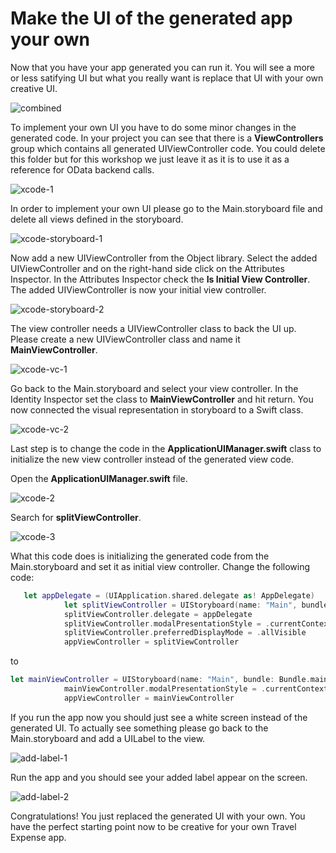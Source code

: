 # Make the UI of the generated app your own

Now that you have your app generated you can run it. You will see a more or less satifying UI but what you really want is replace that UI with your own creative UI.

![combined](https://user-images.githubusercontent.com/9074514/59393799-ec5de080-8d31-11e9-930f-19eb04688710.png)

To implement your own UI you have to do some minor changes in the generated code. In your project you can see that there is a **ViewControllers** group which contains all generated UIViewController code. You could delete this folder but for this workshop we just leave it as it is to use it as a reference for OData backend calls.

![xcode-1](https://user-images.githubusercontent.com/9074514/59393925-7c9c2580-8d32-11e9-9c27-6c2e68c6537b.png)

In order to implement your own UI please go to the Main.storyboard file and delete all views defined in the storyboard. 

![xcode-storyboard-1](https://user-images.githubusercontent.com/9074514/59394220-b4579d00-8d33-11e9-9c80-2e62b510bc1f.png)

Now add a new UIViewController from the Object library. Select the added UIViewController and on the right-hand side click on the Attributes Inspector. In the Attributes Inspector check the **Is Initial View Controller**. The added UIViewController is now your initial view controller.

![xcode-storyboard-2](https://user-images.githubusercontent.com/9074514/59394221-b4579d00-8d33-11e9-9cb4-698b6ef4f791.png)

The view controller needs a UIViewController class to back the UI up. Please create a new UIViewController class and name it **MainViewController**.

![xcode-vc-1](https://user-images.githubusercontent.com/9074514/59394463-963e6c80-8d34-11e9-9937-e788f858dea0.png)

Go back to the Main.storyboard and select your view controller. In the Identity Inspector set the class to **MainViewController** and hit return. You now connected the visual representation in storyboard to a Swift class.

![xcode-vc-2](https://user-images.githubusercontent.com/9074514/59394464-963e6c80-8d34-11e9-9e8d-03f666fca7d2.png)

Last step is to change the code in the **ApplicationUIManager.swift** class to initialize the new view controller instead of the generated view code.

Open the **ApplicationUIManager.swift** file.

![xcode-2](https://user-images.githubusercontent.com/9074514/59394562-f2a18c00-8d34-11e9-814f-17ba4918f443.png)

Search for **splitViewController**.

![xcode-3](https://user-images.githubusercontent.com/9074514/59394564-f46b4f80-8d34-11e9-9829-2ec896a73f55.png)

What this code does is initializing the generated code from the Main.storyboard and set it as initial view controller. Change the following code:

```swift
   let appDelegate = (UIApplication.shared.delegate as! AppDelegate)
            let splitViewController = UIStoryboard(name: "Main", bundle: Bundle.main).instantiateViewController(withIdentifier: "MainSplitViewController") as! UISplitViewController
            splitViewController.delegate = appDelegate
            splitViewController.modalPresentationStyle = .currentContext
            splitViewController.preferredDisplayMode = .allVisible
            appViewController = splitViewController

```

to

```swift
let mainViewController = UIStoryboard(name: "Main", bundle: Bundle.main).instantiateInitialViewController() as! MainViewController
            mainViewController.modalPresentationStyle = .currentContext
            appViewController = mainViewController

```

If you run the app now you should just see a white screen instead of the generated UI. To actually see something please go back to the Main.storyboard and add a UILabel to the view.

![add-label-1](https://user-images.githubusercontent.com/9074514/59394784-e669fe80-8d35-11e9-84ba-025fb3d1cb3d.png)

Run the app and you should see your added label appear on the screen.

![add-label-2](https://user-images.githubusercontent.com/9074514/59394785-e669fe80-8d35-11e9-92c4-b1622d9b68cf.png)

Congratulations! You just replaced the generated UI with your own. You have the perfect starting point now to be creative for your own Travel Expense app.
